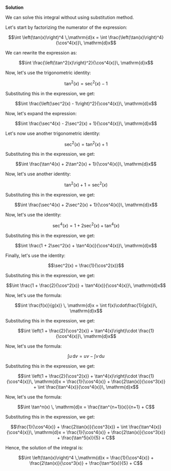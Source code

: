 

**Solution**

We can solve this integral without using substitution method. 

Let's start by factorizing the numerator of the expression:

$$\int \left(\tan(x)\right)^4 \,\mathrm{d}x = \int \frac{\left(\tan(x)\right)^4}{\cos^4(x)}\, \mathrm{d}x$$

We can rewrite the expression as:

$$\int \frac{\left(\tan^2(x)\right)^2}{\cos^4(x)}\, \mathrm{d}x$$

Now, let's use the trigonometric identity:

$$\tan^2(x) = \sec^2(x) - 1$$

Substituting this in the expression, we get:

$$\int \frac{\left(\sec^2(x) - 1\right)^2}{\cos^4(x)}\, \mathrm{d}x$$

Now, let's expand the expression:

$$\int \frac{\sec^4(x) - 2\sec^2(x) + 1}{\cos^4(x)}\, \mathrm{d}x$$

Let's now use another trigonometric identity:

$$\sec^2(x) = \tan^2(x) + 1$$

Substituting this in the expression, we get:

$$\int \frac{\tan^4(x) + 2\tan^2(x) + 1}{\cos^4(x)}\, \mathrm{d}x$$

Now, let's use another identity:

$$\tan^2(x) + 1 = \sec^2(x)$$

Substituting this in the expression, we get:

$$\int \frac{\sec^4(x) + 2\sec^2(x) + 1}{\cos^4(x)}\, \mathrm{d}x$$

Now, let's use the identity:

$$\sec^4(x) = 1 + 2\sec^2(x) + \tan^4(x)$$

Substituting this in the expression, we get:

$$\int \frac{1 + 2\sec^2(x) + \tan^4(x)}{\cos^4(x)}\, \mathrm{d}x$$

Finally, let's use the identity:

$$\sec^2(x) = \frac{1}{\cos^2(x)}$$

Substituting this in the expression, we get:

$$\int \frac{1 + \frac{2}{\cos^2(x)} + \tan^4(x)}{\cos^4(x)}\, \mathrm{d}x$$

Now, let's use the formula:

$$\int \frac{f(x)}{g(x)} \, \mathrm{d}x = \int f(x)\cdot\frac{1}{g(x)}\, \mathrm{d}x$$

Substituting this in the expression, we get:

$$\int \left(1 + \frac{2}{\cos^2(x)} + \tan^4(x)\right)\cdot \frac{1}{\cos^4(x)}\, \mathrm{d}x$$

Now, let's use the formula:

$$\int u\, \mathrm{d}v = uv - \int v\, \mathrm{d}u$$

Substituting this in the expression, we get:

$$\int \left(1 + \frac{2}{\cos^2(x)} + \tan^4(x)\right)\cdot \frac{1}{\cos^4(x)}\, \mathrm{d}x = \frac{1}{\cos^4(x)} + \frac{2\tan(x)}{\cos^3(x)} + \int \frac{\tan^4(x)}{\cos^4(x)}\, \mathrm{d}x$$

Now, let's use the formula:

$$\int \tan^n(x) \, \mathrm{d}x = \frac{\tan^{n+1}(x)}{n+1} + C$$

Substituting this in the expression, we get:

$$\frac{1}{\cos^4(x)} + \frac{2\tan(x)}{\cos^3(x)} + \int \frac{\tan^4(x)}{\cos^4(x)}\, \mathrm{d}x = \frac{1}{\cos^4(x)} + \frac{2\tan(x)}{\cos^3(x)} + \frac{\tan^5(x)}{5} + C$$

Hence, the solution of the integral is:

$$\int \left(\tan(x)\right)^4 \,\mathrm{d}x = \frac{1}{\cos^4(x)} + \frac{2\tan(x)}{\cos^3(x)} + \frac{\tan^5(x)}{5} + C$$